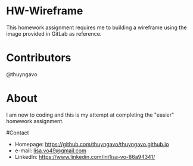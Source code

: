 # HW-Wireframe
This homework assignment requires me to building a wireframe using the image provided in GitLab as reference. 

# Contributors
@thuyngavo

# About
I am new to coding and this is my attempt at completing the "easier" homework assignment.

#Contact
- Homepage: https://github.com/thuyngavo/thuyngavo.github.io
- e-mail: lisa.vo49@gmail.com
- LinkedIn: https://www.linkedin.com/in/lisa-vo-86a94341/
